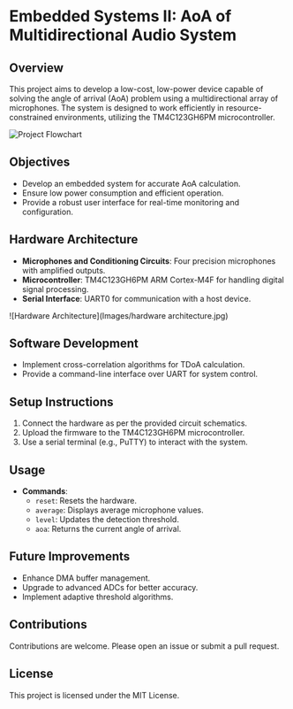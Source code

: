 # Embedded Systems II: AoA of Multidirectional Audio System

## Overview
This project aims to develop a low-cost, low-power device capable of solving the angle of arrival (AoA) problem using a multidirectional array of microphones. The system is designed to work efficiently in resource-constrained environments, utilizing the TM4C123GH6PM microcontroller.

![Project Flowchart](images/project_flowchart.png)

## Objectives
- Develop an embedded system for accurate AoA calculation.
- Ensure low power consumption and efficient operation.
- Provide a robust user interface for real-time monitoring and configuration.

## Hardware Architecture
- **Microphones and Conditioning Circuits**: Four precision microphones with amplified outputs.
- **Microcontroller**: TM4C123GH6PM ARM Cortex-M4F for handling digital signal processing.
- **Serial Interface**: UART0 for communication with a host device.

![Hardware Architecture](Images/hardware architecture.jpg)

## Software Development
- Implement cross-correlation algorithms for TDoA calculation.
- Provide a command-line interface over UART for system control.

## Setup Instructions
1. Connect the hardware as per the provided circuit schematics.
2. Upload the firmware to the TM4C123GH6PM microcontroller.
3. Use a serial terminal (e.g., PuTTY) to interact with the system.

## Usage
- **Commands**:
  - `reset`: Resets the hardware.
  - `average`: Displays average microphone values.
  - `level`: Updates the detection threshold.
  - `aoa`: Returns the current angle of arrival.

## Future Improvements
- Enhance DMA buffer management.
- Upgrade to advanced ADCs for better accuracy.
- Implement adaptive threshold algorithms.

## Contributions
Contributions are welcome. Please open an issue or submit a pull request.

## License
This project is licensed under the MIT License.

